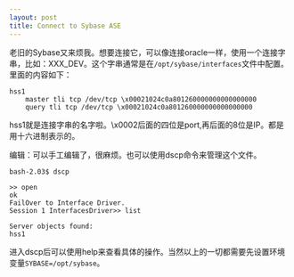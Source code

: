 ```yaml
---
layout: post
title: Connect to Sybase ASE
---
```

老旧的Sybase又来烦我。想要连接它，可以像连接oracle一样，使用一个连接字串，比如：XXX_DEV。这个字串通常是在`/opt/sybase/interfaces`文件中配置。里面的内容如下：
    
    hss1
        master tli tcp /dev/tcp \x00021024c0a801260000000000000000
        query tli tcp /dev/tcp \x00021024c0a801260000000000000000

hss1就是连接字串的名字啦。\x0002后面的四位是port,再后面的8位是IP。都是用十六进制表示的。

编辑：可以手工编辑了，很麻烦。也可以使用dscp命令来管理这个文件。

    bash-2.03$ dscp

    >> open
    ok
    FailOver to Interface Driver.
    Session 1 InterfacesDriver>> list
    
    Server objects found:
    hss1

进入dscp后可以使用help来查看具体的操作。当然以上的一切都需要先设置环境变量`SYBASE=/opt/sybase`。
